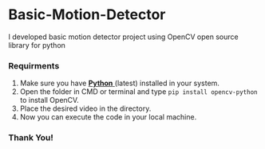 # Basic-Motion-Detector
I developed basic motion detector project using OpenCV open source library for python


### Requirments
 1. Make sure you have [**Python** ](https://www.python.org/)(latest) installed in your system.
 2. Open the folder in CMD or terminal and type ``` pip install opencv-python ``` to install OpenCV.
 3. Place the desired video in the directory.
 4. Now you can execute the code in your local machine.
 
 
 
 
 ### Thank You!
